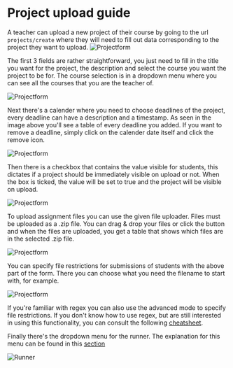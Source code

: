 # Project upload guide
A teacher can upload a new project of their course by going to the url ```projects/create``` where they will need to fill out data corresponding to the project they want to upload.
![Projectform](/img/project_form_1.png)

The first 3 fields are rather straightforward, you just need to fill in the title you want for the project, the description and select the course you want the project to be for. The course selection is in a dropdown menu where you can see all the courses that you are the teacher of.

![Projectform](/img/project_form_2.png)

Next there's a calender where you need to choose deadlines of the project, every deadline can have a description and a timestamp.
As seen in the image above you'll see a table of every deadline you added. If you want to remove a deadline, simply click on the calender date itself and click the remove icon.

![Projectform](/img/project_upload_form_3.png)

Then there is a checkbox that contains the value visible for students, this dictates if a project should be immediately visible on upload or not.
When the box is ticked, the value will be set to true and the project will be visible on upload.

![Projectform](/img/project_upload_form_4.png)

To upload assignment files you can use the given file uploader. Files must be uploaded as a .zip file.
You can drag & drop your files or click the button and when the files are uploaded, you get a table that shows which files are in the selected .zip file.

![Projectform](/img/project_upload_form_5.png)

You can specify file restrictions for submissions of students with the above part of the form.
There you can choose what you need the filename to start with, for example.

![Projectform](/img/project_upload_form_6.png)

If you're familiar with regex you can also use the advanced mode to specify file restrictions. If you don't know how to use regex, but are still interested in using this functionality, you can consult the following [cheatsheet](https://cheatography.com/davechild/cheat-sheets/regular-expressions/).

Finally there's the dropdown menu for the runner.
The explanation for this menu can be found in this [section](/docs/category/evaluators)

![Runner](/img/project_upload_form_7.png)
